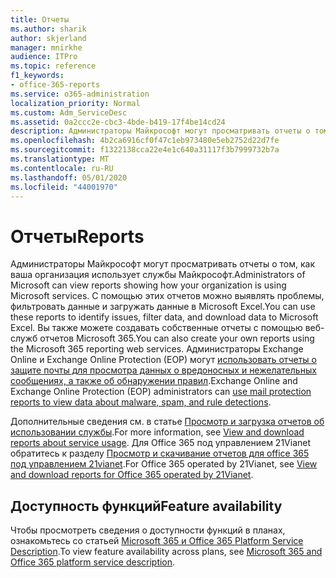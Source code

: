 ```yaml
---
title: Отчеты
ms.author: sharik
author: skjerland
manager: mnirkhe
audience: ITPro
ms.topic: reference
f1_keywords:
- office-365-reports
ms.service: o365-administration
localization_priority: Normal
ms.custom: Adm_ServiceDesc
ms.assetid: 0a2ccc2e-cbc3-4bde-b419-17f4be14cd24
description: Администраторы Майкрософт могут просматривать отчеты о том, как ваша организация использует службы Майкрософт. С помощью этих отчетов можно выявлять проблемы, фильтровать данные и загружать данные в Microsoft Excel. Вы также можете создавать собственные отчеты с помощью веб-служб отчетов Microsoft 365. Администраторы Exchange Online и Exchange Online Protection (EOP) могут использовать отчеты о защите почты для просмотра данных о вредоносных и нежелательных сообщениях, а также об обнаружении правил.
ms.openlocfilehash: 4b2ca6916cf0f47c1eb973480e5eb2752d22d7fe
ms.sourcegitcommit: f1322138cca22e4e1c640a31117f3b7999732b7a
ms.translationtype: MT
ms.contentlocale: ru-RU
ms.lasthandoff: 05/01/2020
ms.locfileid: "44001970"
---
```

# <a name="reports"></a><span data-ttu-id="f82b3-106">Отчеты</span><span class="sxs-lookup"><span data-stu-id="f82b3-106">Reports</span></span>

<span data-ttu-id="f82b3-107">Администраторы Майкрософт могут просматривать отчеты о том, как ваша организация использует службы Майкрософт.</span><span class="sxs-lookup"><span data-stu-id="f82b3-107">Administrators of Microsoft can view reports showing how your organization is using Microsoft services.</span></span> <span data-ttu-id="f82b3-108">С помощью этих отчетов можно выявлять проблемы, фильтровать данные и загружать данные в Microsoft Excel.</span><span class="sxs-lookup"><span data-stu-id="f82b3-108">You can use these reports to identify issues, filter data, and download data to Microsoft Excel.</span></span> <span data-ttu-id="f82b3-109">Вы также можете создавать собственные отчеты с помощью веб-служб отчетов Microsoft 365.</span><span class="sxs-lookup"><span data-stu-id="f82b3-109">You can also create your own reports using the Microsoft 365 reporting web services.</span></span> <span data-ttu-id="f82b3-110">Администраторы Exchange Online и Exchange Online Protection (EOP) могут [использовать отчеты о защите почты для просмотра данных о вредоносных и нежелательных сообщениях, а также об обнаружении правил](https://go.microsoft.com/fwlink/p/?LinkId=401102).</span><span class="sxs-lookup"><span data-stu-id="f82b3-110">Exchange Online and Exchange Online Protection (EOP) administrators can [use mail protection reports to view data about malware, spam, and rule detections](https://go.microsoft.com/fwlink/p/?LinkId=401102).</span></span>
  
<span data-ttu-id="f82b3-111">Дополнительные сведения см. в статье [Просмотр и загрузка отчетов об использовании службы](https://go.microsoft.com/fwlink/p/?LinkID=270182).</span><span class="sxs-lookup"><span data-stu-id="f82b3-111">For more information, see [View and download reports about service usage](https://go.microsoft.com/fwlink/p/?LinkID=270182).</span></span> <span data-ttu-id="f82b3-112">Для Office 365 под управлением 21Vianet обратитесь к разделу [Просмотр и скачивание отчетов для office 365 под управлением 21vianet](https://go.microsoft.com/fwlink/?LinkID=733348&amp;clcid=0x409).</span><span class="sxs-lookup"><span data-stu-id="f82b3-112">For Office 365 operated by 21Vianet, see [View and download reports for Office 365 operated by 21Vianet](https://go.microsoft.com/fwlink/?LinkID=733348&amp;clcid=0x409).</span></span>
  
## <a name="feature-availability"></a><span data-ttu-id="f82b3-113">Доступность функций</span><span class="sxs-lookup"><span data-stu-id="f82b3-113">Feature availability</span></span>

<span data-ttu-id="f82b3-114">Чтобы просмотреть сведения о доступности функций в планах, ознакомьтесь со статьей [Microsoft 365 и Office 365 Platform Service Description](office-365-platform-service-description.md).</span><span class="sxs-lookup"><span data-stu-id="f82b3-114">To view feature availability across plans, see [Microsoft 365 and Office 365 platform service description](office-365-platform-service-description.md).</span></span>
  

